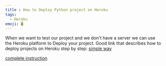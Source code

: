 ```yaml
---
title : How to Deploy Python project on Heroku
tags:
  - Heroku
emoji: 🖥️
---
```

When we want to test our project and we don't have a server we can use the Heroku platform to Deploy your project.
Good link that describes how to deploy projects on Heroku step by step: 
[simple way](https://simpleisbetterthancomplex.com/tutorial/2016/08/09/how-to-deploy-django-applications-on-heroku.html)

[complete instruction](https://developer.mozilla.org/en-US/docs/Learn/Server-side/Django/Deployment)
